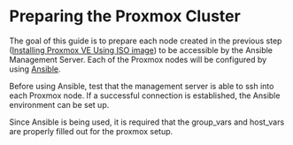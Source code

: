 # Preparing the Proxmox Cluster

The goal of this guide is to prepare each node created in the previous step ([Installing Proxmox VE Using ISO image](proxmox-node-setup.md)) to be accessible by the Ansible Management Server. Each of the Proxmox nodes will be configured by using [Ansible](https://www.ansible.com/).

Before using Ansible, test that the management server is able to ssh into each Proxmox node. If a successful connection is established, the Ansible environment can be set up.

Since Ansible is being used, it is required that the group_vars and host_vars are properly filled out for the proxmox setup.
